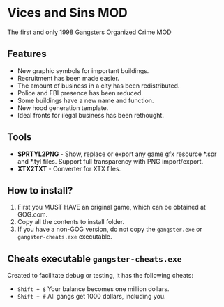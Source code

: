 # Vices and Sins MOD
The first and only 1998 Gangsters Organized Crime MOD

## Features
* New graphic symbols for important buildings.
* Recruitment has been made easier.
* The amount of business in a city has been redistributed.
* Police and FBI presence has been reduced.
* Some buildings have a new name and function.
* New hood generation template.
* Ideal fronts for ilegal business has been rethought.

## Tools
* __SPRTYL2PNG__ - Show, replace or export any game gfx resource *.spr and *.tyl files. Support full transparency with PNG import/export.
* __XTX2TXT__ - Converter for XTX files.

## How to install?
1. First you MUST HAVE an original game, which can be obtained at GOG.com.
2. Copy all the contents to install folder.
3. If you have a non-GOG version, do not copy the `gangster.exe` or `gangster-cheats.exe` executable.

## Cheats executable `gangster-cheats.exe`
Created to facilitate debug or testing, it has the following cheats:
* `Shift + $` Your balance becomes one million dollars.
* `Shift + #` All gangs get 1000 dollars, including you.

